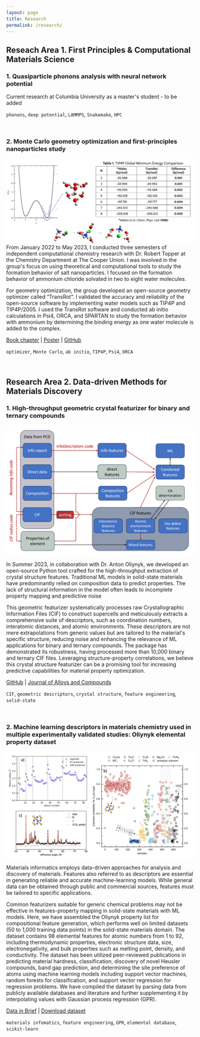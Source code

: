 ```yaml
---
layout: page
title: Research
permalink: /research/
---
```


## **Reseach Area 1. First Principles & Computational Materials Science**

### 1. Quasiparticle phonons analysis with neural network potential
Current research at Columbia University as a master's student - to be added

`phonons`, `deep potential`, `LAMMPS`, `Snakemake`, `HPC`

<br>

### 2. Monte Carlo geometry optimization and first-principles nanoparticles study
![](/files/research/topper-transrot/1.png)
From January 2022 to May 2023, I conducted three semesters of independent computational chemistry research with Dr. Robert Topper at the Chemistry Department at The Cooper Union. I was involved in the group's focus on using theoretical and computational tools to study the formation behavior of salt nanoparticles. I focused on the formation behavior of ammonium chloride solvated in two to eight water molecules.

For geometry optimization, the group developed an open-source geometry optimizer called “TransRot”. I validated the accuracy and reliability of the open-source software by implementing water models such as TIP4P and TIP4P/2005. I used the TransRot software and conducted ab initio calculations in Psi4, ORCA, and SPARTAN to study the formation behavior with ammonium by determining the binding energy as one water molecule is added to the complex.

[Book chapter](https://doi.org/10.1021/bk-2022-1428.ch002) |
[Poster](https://bobleesj.github.io/files/presentation/2022-MQM-poster.pdf) |
[GitHub](https://github.com/steventopper/TransRot)


`optimizer`, `Monte Carlo`, `ab initio`, `TIP4P`, `Psi4`, `ORCA`



<br>

## **Research Area 2. Data-driven Methods for Materials Discovery**

### 1. High-throughput geometric crystal featurizer for binary and ternary compounds
![Crystal data extraction schematic from raw CIF files and crystal databases by Dr. Anton Oliynyk](/files/research/oliynyk-cif-structure-featurizer/1.png)

In Summer 2023, in collaboration with Dr. Anton Oliynyk, we developed an open-source Python tool crafted for the high-throughput extraction of crystal structure features. Traditional ML models in solid-state materials have predominantly relied on composition data to predict properties. The lack of structural information in the model often leads to incomplete property mapping and predictive noise

This geometric featurizer systematically processes raw Crystallographic Information Files (CIF) to construct supercells and meticulously extracts a comprehensive suite of descriptors, such as coordination numbers, interatomic distances, and atomic environments. These descriptors are not mere extrapolations from generic values but are tailored to the material's specific structure, reducing noise and enhancing the relevance of ML applications for binary and ternary compounds. The package has demonstrated its robustness, having processed more than 10,000 binary and ternary CIF files. Leveraging structure-property correlations, we believe this crystal structure featurizer can be a promising tool for increasing predictive capabilities for material property optimization.

[GitHub](https://github.com/bobleesj/cif-cn-featurizer) | 
[Journal of Alloys and Compounds](https://doi.org/10.1016/j.jallcom.2023.173241)

`CIF`, `geometric descriptors`,  `crystal structure`, `feature engineering`, `solid-state`




<br>

### 2. Machine learning descriptors in materials chemistry used in multiple experimentally validated studies: Oliynyk elemental property dataset 
![Crystal prediction with compositional data](/files/research/oliynyk-composition-featurizer/2.png)

Materials informatics employs data-driven approaches for analysis and discovery of materials. Features also referred to as descriptors are essential in generating reliable and accurate machine-learning models. While general data can be obtained through public and commercial sources, features must be tailored to specific applications.

Common featurizers suitable for generic chemical problems may not be effective in features-property mapping in solid-state materials with ML models. Here, we have assembled the Oliynyk property list for compositional feature generation, which performs well on limited datasets (50 to 1,000 training data points) in the solid-state materials domain. The dataset contains 98 elemental features for atomic numbers from 1 to 92, including thermodynamic properties, electronic structure data, size, electronegativity, and bulk properties such as melting point, density, and conductivity. The dataset has been utilized peer-reviewed publications in predicting material hardness, classification, discovery of novel Heusler compounds, band gap prediction, and determining the site preference of atoms using machine learning models including support vector machines, random forests for classification, and support vector regression for regression problems. We have compiled the dataset by parsing data from publicly available databases and literature and further supplementing it by interpolating values with Gaussian process regression (GPR).

[Data in Brief](https://doi.org/10.1016/j.dib.2024.110178) |
[Download dataset](https://data.mendeley.com/datasets/bt6gv5z6yv/2)

`materials infomatics`, `feature engineering`, `GPR`, `elemental database`, `scikit-learn`

